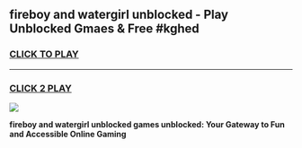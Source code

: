 
## fireboy and watergirl unblocked - Play Unblocked Gmaes & Free #kghed
<h3>
<a href="https://news.freeplayer.one?title=fireboy_and_watergirl_unblocked&ref=03M">CLICK TO PLAY</a></h3>
<hr>

<h3>
<a href="https://news.freeplayer.one?title=fireboy_and_watergirl_unblocked&ref=03M">CLICK 2 PLAY</a>
  
</h3>

<a href="https://news.freeplayer.one?title=fireboy_and_watergirl_unblocked&ref=03M"><img src="https://clearcache.store/games.png"></a>


**fireboy and watergirl unblocked games unblocked: Your Gateway to Fun and Accessible Online Gaming**
